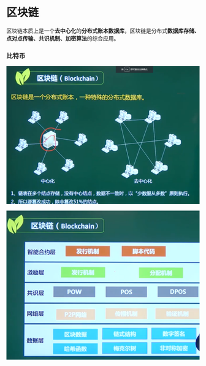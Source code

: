 # 区块链

区块链本质上是一个**去中心化**的**分布式账本数据库**，区块链是分布式**数据库存储、点对点传输、共识机制、加密算法**的综合应用。

### 比特币

![image-20210320160534669](https://github.com/laughingfuzihao/Information-system-project-manager/blob/master/picture/image-20210320160534669.png)



![image-20210320160806232](https://github.com/laughingfuzihao/Information-system-project-manager/blob/master/picture/image-20210320160806232.png)































